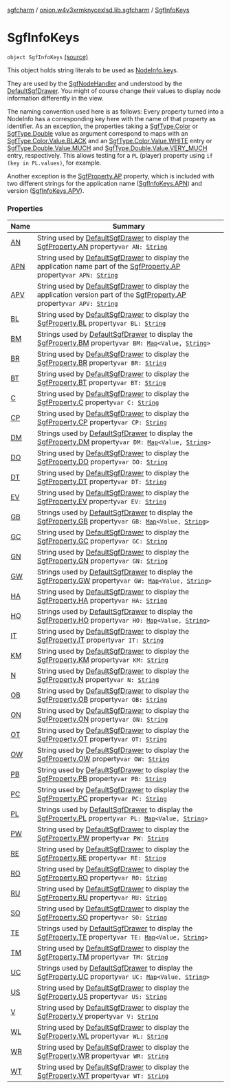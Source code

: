 [sgfcharm](../../index.md) / [onion.w4v3xrmknycexlsd.lib.sgfcharm](../index.md) / [SgfInfoKeys](./index.md)

# SgfInfoKeys

`object SgfInfoKeys` [(source)](https://github.com/w4v3/sgfcharm/tree/master/sgfcharm/src/main/java/onion/w4v3xrmknycexlsd/lib/sgfcharm/SgfInfoKeys.kt#L43)

This object holds string literals to be used as [NodeInfo.key](../../onion.w4v3xrmknycexlsd.lib.sgfcharm.handle/-node-info/key.md)s.

They are used by the [SgfNodeHandler](../../onion.w4v3xrmknycexlsd.lib.sgfcharm.handle/-sgf-node-handler/index.md) and understood by the [DefaultSgfDrawer](../../onion.w4v3xrmknycexlsd.lib.sgfcharm.view/-default-sgf-drawer/index.md). You might of course
change their values to display node information differently in the view.

The naming convention used here is as follows: Every property turned into a NodeInfo has a corresponding
key here with the name of that property as identifier. As an exception, the properties taking
a [SgfType.Color](../../onion.w4v3xrmknycexlsd.lib.sgfcharm.parse/-sgf-type/-color/index.md) or [SgfType.Double](../../onion.w4v3xrmknycexlsd.lib.sgfcharm.parse/-sgf-type/-double/index.md) value as argument correspond to maps with an
[SgfType.Color.Value.BLACK](../../onion.w4v3xrmknycexlsd.lib.sgfcharm.parse/-sgf-type/-color/-value/-b-l-a-c-k.md) and an [SgfType.Color.Value.WHITE](../../onion.w4v3xrmknycexlsd.lib.sgfcharm.parse/-sgf-type/-color/-value/-w-h-i-t-e.md) entry or [SgfType.Double.Value.MUCH](../../onion.w4v3xrmknycexlsd.lib.sgfcharm.parse/-sgf-type/-double/-value/-m-u-c-h.md)
and [SgfType.Double.Value.VERY_MUCH](../../onion.w4v3xrmknycexlsd.lib.sgfcharm.parse/-sgf-type/-double/-value/-v-e-r-y_-m-u-c-h.md) entry, respectively. This allows testing for a `PL` (player) property
using `if (key in PL.values)`, for example.

Another exception is the [SgfProperty.AP](../../onion.w4v3xrmknycexlsd.lib.sgfcharm.parse/-sgf-property/-a-p/index.md) property, which is included with two different strings
for the application name ([SgfInfoKeys.APN](-a-p-n.md)) and version ([SgfInfoKeys.APV](-a-p-v.md)).

### Properties

| Name | Summary |
|---|---|
| [AN](-a-n.md) | String used by [DefaultSgfDrawer](../../onion.w4v3xrmknycexlsd.lib.sgfcharm.view/-default-sgf-drawer/index.md) to display the [SgfProperty.AN](../../onion.w4v3xrmknycexlsd.lib.sgfcharm.parse/-sgf-property/-a-n/index.md) property`var AN: `[`String`](https://kotlinlang.org/api/latest/jvm/stdlib/kotlin/-string/index.html) |
| [APN](-a-p-n.md) | String used by [DefaultSgfDrawer](../../onion.w4v3xrmknycexlsd.lib.sgfcharm.view/-default-sgf-drawer/index.md) to display the application name part of the [SgfProperty.AP](../../onion.w4v3xrmknycexlsd.lib.sgfcharm.parse/-sgf-property/-a-p/index.md) property`var APN: `[`String`](https://kotlinlang.org/api/latest/jvm/stdlib/kotlin/-string/index.html) |
| [APV](-a-p-v.md) | String used by [DefaultSgfDrawer](../../onion.w4v3xrmknycexlsd.lib.sgfcharm.view/-default-sgf-drawer/index.md) to display the application version part of the [SgfProperty.AP](../../onion.w4v3xrmknycexlsd.lib.sgfcharm.parse/-sgf-property/-a-p/index.md) property`var APV: `[`String`](https://kotlinlang.org/api/latest/jvm/stdlib/kotlin/-string/index.html) |
| [BL](-b-l.md) | String used by [DefaultSgfDrawer](../../onion.w4v3xrmknycexlsd.lib.sgfcharm.view/-default-sgf-drawer/index.md) to display the [SgfProperty.BL](../../onion.w4v3xrmknycexlsd.lib.sgfcharm.parse/-sgf-property/-b-l/index.md) property`var BL: `[`String`](https://kotlinlang.org/api/latest/jvm/stdlib/kotlin/-string/index.html) |
| [BM](-b-m.md) | Strings used by [DefaultSgfDrawer](../../onion.w4v3xrmknycexlsd.lib.sgfcharm.view/-default-sgf-drawer/index.md) to display the [SgfProperty.BM](../../onion.w4v3xrmknycexlsd.lib.sgfcharm.parse/-sgf-property/-b-m/index.md) property`var BM: `[`Map`](https://kotlinlang.org/api/latest/jvm/stdlib/kotlin.collections/-map/index.html)`<Value, `[`String`](https://kotlinlang.org/api/latest/jvm/stdlib/kotlin/-string/index.html)`>` |
| [BR](-b-r.md) | String used by [DefaultSgfDrawer](../../onion.w4v3xrmknycexlsd.lib.sgfcharm.view/-default-sgf-drawer/index.md) to display the [SgfProperty.BR](../../onion.w4v3xrmknycexlsd.lib.sgfcharm.parse/-sgf-property/-b-r/index.md) property`var BR: `[`String`](https://kotlinlang.org/api/latest/jvm/stdlib/kotlin/-string/index.html) |
| [BT](-b-t.md) | String used by [DefaultSgfDrawer](../../onion.w4v3xrmknycexlsd.lib.sgfcharm.view/-default-sgf-drawer/index.md) to display the [SgfProperty.BT](../../onion.w4v3xrmknycexlsd.lib.sgfcharm.parse/-sgf-property/-b-t/index.md) property`var BT: `[`String`](https://kotlinlang.org/api/latest/jvm/stdlib/kotlin/-string/index.html) |
| [C](-c.md) | String used by [DefaultSgfDrawer](../../onion.w4v3xrmknycexlsd.lib.sgfcharm.view/-default-sgf-drawer/index.md) to display the [SgfProperty.C](../../onion.w4v3xrmknycexlsd.lib.sgfcharm.parse/-sgf-property/-c/index.md) property`var C: `[`String`](https://kotlinlang.org/api/latest/jvm/stdlib/kotlin/-string/index.html) |
| [CP](-c-p.md) | String used by [DefaultSgfDrawer](../../onion.w4v3xrmknycexlsd.lib.sgfcharm.view/-default-sgf-drawer/index.md) to display the [SgfProperty.CP](../../onion.w4v3xrmknycexlsd.lib.sgfcharm.parse/-sgf-property/-c-p/index.md) property`var CP: `[`String`](https://kotlinlang.org/api/latest/jvm/stdlib/kotlin/-string/index.html) |
| [DM](-d-m.md) | Strings used by [DefaultSgfDrawer](../../onion.w4v3xrmknycexlsd.lib.sgfcharm.view/-default-sgf-drawer/index.md) to display the [SgfProperty.DM](../../onion.w4v3xrmknycexlsd.lib.sgfcharm.parse/-sgf-property/-d-m/index.md) property`var DM: `[`Map`](https://kotlinlang.org/api/latest/jvm/stdlib/kotlin.collections/-map/index.html)`<Value, `[`String`](https://kotlinlang.org/api/latest/jvm/stdlib/kotlin/-string/index.html)`>` |
| [DO](-d-o.md) | String used by [DefaultSgfDrawer](../../onion.w4v3xrmknycexlsd.lib.sgfcharm.view/-default-sgf-drawer/index.md) to display the [SgfProperty.DO](../../onion.w4v3xrmknycexlsd.lib.sgfcharm.parse/-sgf-property/-d-o.md) property`var DO: `[`String`](https://kotlinlang.org/api/latest/jvm/stdlib/kotlin/-string/index.html) |
| [DT](-d-t.md) | String used by [DefaultSgfDrawer](../../onion.w4v3xrmknycexlsd.lib.sgfcharm.view/-default-sgf-drawer/index.md) to display the [SgfProperty.DT](../../onion.w4v3xrmknycexlsd.lib.sgfcharm.parse/-sgf-property/-d-t/index.md) property`var DT: `[`String`](https://kotlinlang.org/api/latest/jvm/stdlib/kotlin/-string/index.html) |
| [EV](-e-v.md) | String used by [DefaultSgfDrawer](../../onion.w4v3xrmknycexlsd.lib.sgfcharm.view/-default-sgf-drawer/index.md) to display the [SgfProperty.EV](../../onion.w4v3xrmknycexlsd.lib.sgfcharm.parse/-sgf-property/-e-v/index.md) property`var EV: `[`String`](https://kotlinlang.org/api/latest/jvm/stdlib/kotlin/-string/index.html) |
| [GB](-g-b.md) | Strings used by [DefaultSgfDrawer](../../onion.w4v3xrmknycexlsd.lib.sgfcharm.view/-default-sgf-drawer/index.md) to display the [SgfProperty.GB](../../onion.w4v3xrmknycexlsd.lib.sgfcharm.parse/-sgf-property/-g-b/index.md) property`var GB: `[`Map`](https://kotlinlang.org/api/latest/jvm/stdlib/kotlin.collections/-map/index.html)`<Value, `[`String`](https://kotlinlang.org/api/latest/jvm/stdlib/kotlin/-string/index.html)`>` |
| [GC](-g-c.md) | String used by [DefaultSgfDrawer](../../onion.w4v3xrmknycexlsd.lib.sgfcharm.view/-default-sgf-drawer/index.md) to display the [SgfProperty.GC](../../onion.w4v3xrmknycexlsd.lib.sgfcharm.parse/-sgf-property/-g-c/index.md) property`var GC: `[`String`](https://kotlinlang.org/api/latest/jvm/stdlib/kotlin/-string/index.html) |
| [GN](-g-n.md) | String used by [DefaultSgfDrawer](../../onion.w4v3xrmknycexlsd.lib.sgfcharm.view/-default-sgf-drawer/index.md) to display the [SgfProperty.GN](../../onion.w4v3xrmknycexlsd.lib.sgfcharm.parse/-sgf-property/-g-n/index.md) property`var GN: `[`String`](https://kotlinlang.org/api/latest/jvm/stdlib/kotlin/-string/index.html) |
| [GW](-g-w.md) | Strings used by [DefaultSgfDrawer](../../onion.w4v3xrmknycexlsd.lib.sgfcharm.view/-default-sgf-drawer/index.md) to display the [SgfProperty.GW](../../onion.w4v3xrmknycexlsd.lib.sgfcharm.parse/-sgf-property/-g-w/index.md) property`var GW: `[`Map`](https://kotlinlang.org/api/latest/jvm/stdlib/kotlin.collections/-map/index.html)`<Value, `[`String`](https://kotlinlang.org/api/latest/jvm/stdlib/kotlin/-string/index.html)`>` |
| [HA](-h-a.md) | String used by [DefaultSgfDrawer](../../onion.w4v3xrmknycexlsd.lib.sgfcharm.view/-default-sgf-drawer/index.md) to display the [SgfProperty.HA](../../onion.w4v3xrmknycexlsd.lib.sgfcharm.parse/-sgf-property/-h-a/index.md) property`var HA: `[`String`](https://kotlinlang.org/api/latest/jvm/stdlib/kotlin/-string/index.html) |
| [HO](-h-o.md) | Strings used by [DefaultSgfDrawer](../../onion.w4v3xrmknycexlsd.lib.sgfcharm.view/-default-sgf-drawer/index.md) to display the [SgfProperty.HO](../../onion.w4v3xrmknycexlsd.lib.sgfcharm.parse/-sgf-property/-h-o/index.md) property`var HO: `[`Map`](https://kotlinlang.org/api/latest/jvm/stdlib/kotlin.collections/-map/index.html)`<Value, `[`String`](https://kotlinlang.org/api/latest/jvm/stdlib/kotlin/-string/index.html)`>` |
| [IT](-i-t.md) | String used by [DefaultSgfDrawer](../../onion.w4v3xrmknycexlsd.lib.sgfcharm.view/-default-sgf-drawer/index.md) to display the [SgfProperty.IT](../../onion.w4v3xrmknycexlsd.lib.sgfcharm.parse/-sgf-property/-i-t.md) property`var IT: `[`String`](https://kotlinlang.org/api/latest/jvm/stdlib/kotlin/-string/index.html) |
| [KM](-k-m.md) | String used by [DefaultSgfDrawer](../../onion.w4v3xrmknycexlsd.lib.sgfcharm.view/-default-sgf-drawer/index.md) to display the [SgfProperty.KM](../../onion.w4v3xrmknycexlsd.lib.sgfcharm.parse/-sgf-property/-k-m/index.md) property`var KM: `[`String`](https://kotlinlang.org/api/latest/jvm/stdlib/kotlin/-string/index.html) |
| [N](-n.md) | String used by [DefaultSgfDrawer](../../onion.w4v3xrmknycexlsd.lib.sgfcharm.view/-default-sgf-drawer/index.md) to display the [SgfProperty.N](../../onion.w4v3xrmknycexlsd.lib.sgfcharm.parse/-sgf-property/-n/index.md) property`var N: `[`String`](https://kotlinlang.org/api/latest/jvm/stdlib/kotlin/-string/index.html) |
| [OB](-o-b.md) | String used by [DefaultSgfDrawer](../../onion.w4v3xrmknycexlsd.lib.sgfcharm.view/-default-sgf-drawer/index.md) to display the [SgfProperty.OB](../../onion.w4v3xrmknycexlsd.lib.sgfcharm.parse/-sgf-property/-o-b/index.md) property`var OB: `[`String`](https://kotlinlang.org/api/latest/jvm/stdlib/kotlin/-string/index.html) |
| [ON](-o-n.md) | String used by [DefaultSgfDrawer](../../onion.w4v3xrmknycexlsd.lib.sgfcharm.view/-default-sgf-drawer/index.md) to display the [SgfProperty.ON](../../onion.w4v3xrmknycexlsd.lib.sgfcharm.parse/-sgf-property/-o-n/index.md) property`var ON: `[`String`](https://kotlinlang.org/api/latest/jvm/stdlib/kotlin/-string/index.html) |
| [OT](-o-t.md) | String used by [DefaultSgfDrawer](../../onion.w4v3xrmknycexlsd.lib.sgfcharm.view/-default-sgf-drawer/index.md) to display the [SgfProperty.OT](../../onion.w4v3xrmknycexlsd.lib.sgfcharm.parse/-sgf-property/-o-t/index.md) property`var OT: `[`String`](https://kotlinlang.org/api/latest/jvm/stdlib/kotlin/-string/index.html) |
| [OW](-o-w.md) | String used by [DefaultSgfDrawer](../../onion.w4v3xrmknycexlsd.lib.sgfcharm.view/-default-sgf-drawer/index.md) to display the [SgfProperty.OW](../../onion.w4v3xrmknycexlsd.lib.sgfcharm.parse/-sgf-property/-o-w/index.md) property`var OW: `[`String`](https://kotlinlang.org/api/latest/jvm/stdlib/kotlin/-string/index.html) |
| [PB](-p-b.md) | String used by [DefaultSgfDrawer](../../onion.w4v3xrmknycexlsd.lib.sgfcharm.view/-default-sgf-drawer/index.md) to display the [SgfProperty.PB](../../onion.w4v3xrmknycexlsd.lib.sgfcharm.parse/-sgf-property/-p-b/index.md) property`var PB: `[`String`](https://kotlinlang.org/api/latest/jvm/stdlib/kotlin/-string/index.html) |
| [PC](-p-c.md) | String used by [DefaultSgfDrawer](../../onion.w4v3xrmknycexlsd.lib.sgfcharm.view/-default-sgf-drawer/index.md) to display the [SgfProperty.PC](../../onion.w4v3xrmknycexlsd.lib.sgfcharm.parse/-sgf-property/-p-c/index.md) property`var PC: `[`String`](https://kotlinlang.org/api/latest/jvm/stdlib/kotlin/-string/index.html) |
| [PL](-p-l.md) | Strings used by [DefaultSgfDrawer](../../onion.w4v3xrmknycexlsd.lib.sgfcharm.view/-default-sgf-drawer/index.md) to display the [SgfProperty.PL](../../onion.w4v3xrmknycexlsd.lib.sgfcharm.parse/-sgf-property/-p-l/index.md) property`var PL: `[`Map`](https://kotlinlang.org/api/latest/jvm/stdlib/kotlin.collections/-map/index.html)`<Value, `[`String`](https://kotlinlang.org/api/latest/jvm/stdlib/kotlin/-string/index.html)`>` |
| [PW](-p-w.md) | String used by [DefaultSgfDrawer](../../onion.w4v3xrmknycexlsd.lib.sgfcharm.view/-default-sgf-drawer/index.md) to display the [SgfProperty.PW](../../onion.w4v3xrmknycexlsd.lib.sgfcharm.parse/-sgf-property/-p-w/index.md) property`var PW: `[`String`](https://kotlinlang.org/api/latest/jvm/stdlib/kotlin/-string/index.html) |
| [RE](-r-e.md) | String used by [DefaultSgfDrawer](../../onion.w4v3xrmknycexlsd.lib.sgfcharm.view/-default-sgf-drawer/index.md) to display the [SgfProperty.RE](../../onion.w4v3xrmknycexlsd.lib.sgfcharm.parse/-sgf-property/-r-e/index.md) property`var RE: `[`String`](https://kotlinlang.org/api/latest/jvm/stdlib/kotlin/-string/index.html) |
| [RO](-r-o.md) | String used by [DefaultSgfDrawer](../../onion.w4v3xrmknycexlsd.lib.sgfcharm.view/-default-sgf-drawer/index.md) to display the [SgfProperty.RO](../../onion.w4v3xrmknycexlsd.lib.sgfcharm.parse/-sgf-property/-r-o/index.md) property`var RO: `[`String`](https://kotlinlang.org/api/latest/jvm/stdlib/kotlin/-string/index.html) |
| [RU](-r-u.md) | String used by [DefaultSgfDrawer](../../onion.w4v3xrmknycexlsd.lib.sgfcharm.view/-default-sgf-drawer/index.md) to display the [SgfProperty.RU](../../onion.w4v3xrmknycexlsd.lib.sgfcharm.parse/-sgf-property/-r-u/index.md) property`var RU: `[`String`](https://kotlinlang.org/api/latest/jvm/stdlib/kotlin/-string/index.html) |
| [SO](-s-o.md) | String used by [DefaultSgfDrawer](../../onion.w4v3xrmknycexlsd.lib.sgfcharm.view/-default-sgf-drawer/index.md) to display the [SgfProperty.SO](../../onion.w4v3xrmknycexlsd.lib.sgfcharm.parse/-sgf-property/-s-o/index.md) property`var SO: `[`String`](https://kotlinlang.org/api/latest/jvm/stdlib/kotlin/-string/index.html) |
| [TE](-t-e.md) | Strings used by [DefaultSgfDrawer](../../onion.w4v3xrmknycexlsd.lib.sgfcharm.view/-default-sgf-drawer/index.md) to display the [SgfProperty.TE](../../onion.w4v3xrmknycexlsd.lib.sgfcharm.parse/-sgf-property/-t-e/index.md) property`var TE: `[`Map`](https://kotlinlang.org/api/latest/jvm/stdlib/kotlin.collections/-map/index.html)`<Value, `[`String`](https://kotlinlang.org/api/latest/jvm/stdlib/kotlin/-string/index.html)`>` |
| [TM](-t-m.md) | String used by [DefaultSgfDrawer](../../onion.w4v3xrmknycexlsd.lib.sgfcharm.view/-default-sgf-drawer/index.md) to display the [SgfProperty.TM](../../onion.w4v3xrmknycexlsd.lib.sgfcharm.parse/-sgf-property/-t-m/index.md) property`var TM: `[`String`](https://kotlinlang.org/api/latest/jvm/stdlib/kotlin/-string/index.html) |
| [UC](-u-c.md) | Strings used by [DefaultSgfDrawer](../../onion.w4v3xrmknycexlsd.lib.sgfcharm.view/-default-sgf-drawer/index.md) to display the [SgfProperty.UC](../../onion.w4v3xrmknycexlsd.lib.sgfcharm.parse/-sgf-property/-u-c/index.md) property`var UC: `[`Map`](https://kotlinlang.org/api/latest/jvm/stdlib/kotlin.collections/-map/index.html)`<Value, `[`String`](https://kotlinlang.org/api/latest/jvm/stdlib/kotlin/-string/index.html)`>` |
| [US](-u-s.md) | String used by [DefaultSgfDrawer](../../onion.w4v3xrmknycexlsd.lib.sgfcharm.view/-default-sgf-drawer/index.md) to display the [SgfProperty.US](../../onion.w4v3xrmknycexlsd.lib.sgfcharm.parse/-sgf-property/-u-s/index.md) property`var US: `[`String`](https://kotlinlang.org/api/latest/jvm/stdlib/kotlin/-string/index.html) |
| [V](-v.md) | String used by [DefaultSgfDrawer](../../onion.w4v3xrmknycexlsd.lib.sgfcharm.view/-default-sgf-drawer/index.md) to display the [SgfProperty.V](../../onion.w4v3xrmknycexlsd.lib.sgfcharm.parse/-sgf-property/-v/index.md) property`var V: `[`String`](https://kotlinlang.org/api/latest/jvm/stdlib/kotlin/-string/index.html) |
| [WL](-w-l.md) | String used by [DefaultSgfDrawer](../../onion.w4v3xrmknycexlsd.lib.sgfcharm.view/-default-sgf-drawer/index.md) to display the [SgfProperty.WL](../../onion.w4v3xrmknycexlsd.lib.sgfcharm.parse/-sgf-property/-w-l/index.md) property`var WL: `[`String`](https://kotlinlang.org/api/latest/jvm/stdlib/kotlin/-string/index.html) |
| [WR](-w-r.md) | String used by [DefaultSgfDrawer](../../onion.w4v3xrmknycexlsd.lib.sgfcharm.view/-default-sgf-drawer/index.md) to display the [SgfProperty.WR](../../onion.w4v3xrmknycexlsd.lib.sgfcharm.parse/-sgf-property/-w-r/index.md) property`var WR: `[`String`](https://kotlinlang.org/api/latest/jvm/stdlib/kotlin/-string/index.html) |
| [WT](-w-t.md) | String used by [DefaultSgfDrawer](../../onion.w4v3xrmknycexlsd.lib.sgfcharm.view/-default-sgf-drawer/index.md) to display the [SgfProperty.WT](../../onion.w4v3xrmknycexlsd.lib.sgfcharm.parse/-sgf-property/-w-t/index.md) property`var WT: `[`String`](https://kotlinlang.org/api/latest/jvm/stdlib/kotlin/-string/index.html) |
